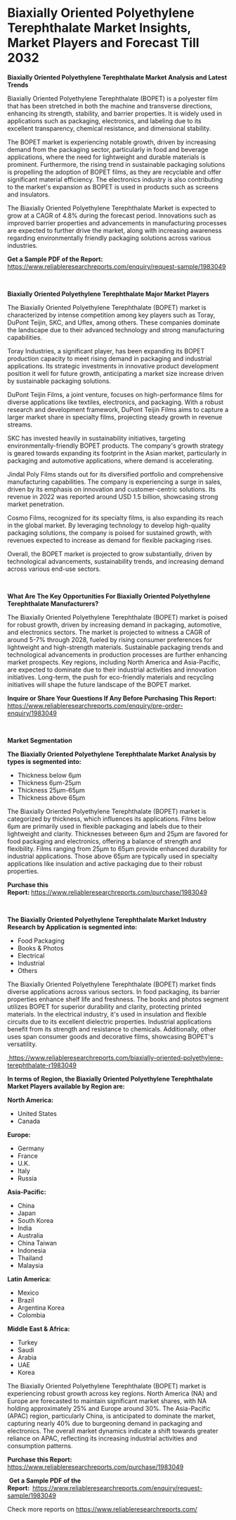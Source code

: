 <p><h1>Biaxially Oriented Polyethylene Terephthalate Market Insights, Market Players and Forecast Till 2032</h1></p><p><strong>Biaxially Oriented Polyethylene Terephthalate Market Analysis and Latest Trends</strong></p>
<p><p>Biaxially Oriented Polyethylene Terephthalate (BOPET) is a polyester film that has been stretched in both the machine and transverse directions, enhancing its strength, stability, and barrier properties. It is widely used in applications such as packaging, electronics, and labeling due to its excellent transparency, chemical resistance, and dimensional stability.</p><p>The BOPET market is experiencing notable growth, driven by increasing demand from the packaging sector, particularly in food and beverage applications, where the need for lightweight and durable materials is prominent. Furthermore, the rising trend in sustainable packaging solutions is propelling the adoption of BOPET films, as they are recyclable and offer significant material efficiency. The electronics industry is also contributing to the market's expansion as BOPET is used in products such as screens and insulators.</p><p>The Biaxially Oriented Polyethylene Terephthalate Market is expected to grow at a CAGR of 4.8% during the forecast period. Innovations such as improved barrier properties and advancements in manufacturing processes are expected to further drive the market, along with increasing awareness regarding environmentally friendly packaging solutions across various industries.</p></p>
<p><strong>Get a Sample PDF of the Report:&nbsp;</strong> <a href="https://www.reliableresearchreports.com/enquiry/request-sample/1983049?utm_campaign=3319&utm_medium=2&utm_source=Github&utm_content=ia&utm_term=01042025&utm_id=biaxially-oriented-polyethylene-terephthalate">https://www.reliableresearchreports.com/enquiry/request-sample/1983049</a></p>
<p>&nbsp;</p>
<p><strong>Biaxially Oriented Polyethylene Terephthalate Major Market Players</strong></p>
<p><p>The Biaxially Oriented Polyethylene Terephthalate (BOPET) market is characterized by intense competition among key players such as Toray, DuPont Teijin, SKC, and Uflex, among others. These companies dominate the landscape due to their advanced technology and strong manufacturing capabilities.</p><p>Toray Industries, a significant player, has been expanding its BOPET production capacity to meet rising demand in packaging and industrial applications. Its strategic investments in innovative product development position it well for future growth, anticipating a market size increase driven by sustainable packaging solutions.</p><p>DuPont Teijin Films, a joint venture, focuses on high-performance films for diverse applications like textiles, electronics, and packaging. With a robust research and development framework, DuPont Teijin Films aims to capture a larger market share in specialty films, projecting steady growth in revenue streams.</p><p>SKC has invested heavily in sustainability initiatives, targeting environmentally-friendly BOPET products. The company's growth strategy is geared towards expanding its footprint in the Asian market, particularly in packaging and automotive applications, where demand is accelerating. </p><p>Jindal Poly Films stands out for its diversified portfolio and comprehensive manufacturing capabilities. The company is experiencing a surge in sales, driven by its emphasis on innovation and customer-centric solutions. Its revenue in 2022 was reported around USD 1.5 billion, showcasing strong market penetration.</p><p>Cosmo Films, recognized for its specialty films, is also expanding its reach in the global market. By leveraging technology to develop high-quality packaging solutions, the company is poised for sustained growth, with revenues expected to increase as demand for flexible packaging rises.</p><p>Overall, the BOPET market is projected to grow substantially, driven by technological advancements, sustainability trends, and increasing demand across various end-use sectors.</p></p>
<p>&nbsp;</p>
<p><strong>What Are The Key Opportunities For Biaxially Oriented Polyethylene Terephthalate Manufacturers?</strong></p>
<p><p>The Biaxially Oriented Polyethylene Terephthalate (BOPET) market is poised for robust growth, driven by increasing demand in packaging, automotive, and electronics sectors. The market is projected to witness a CAGR of around 5-7% through 2028, fueled by rising consumer preferences for lightweight and high-strength materials. Sustainable packaging trends and technological advancements in production processes are further enhancing market prospects. Key regions, including North America and Asia-Pacific, are expected to dominate due to their industrial activities and innovation initiatives. Long-term, the push for eco-friendly materials and recycling initiatives will shape the future landscape of the BOPET market.</p></p>
<p><strong>Inquire or Share Your Questions If Any Before Purchasing This Report:</strong> <a href="https://www.reliableresearchreports.com/enquiry/pre-order-enquiry/1983049?utm_campaign=3319&utm_medium=2&utm_source=Github&utm_content=ia&utm_term=01042025&utm_id=biaxially-oriented-polyethylene-terephthalate">https://www.reliableresearchreports.com/enquiry/pre-order-enquiry/1983049</a></p>
<p>&nbsp;</p>
<p><strong>Market Segmentation</strong></p>
<p><strong>The Biaxially Oriented Polyethylene Terephthalate Market Analysis by types is segmented into:</strong></p>
<p><ul><li>Thickness below 6μm</li><li>Thickness 6μm-25μm</li><li>Thickness 25μm-65μm</li><li>Thickness above 65μm</li></ul></p>
<p><p>The Biaxially Oriented Polyethylene Terephthalate (BOPET) market is categorized by thickness, which influences its applications. Films below 6μm are primarily used in flexible packaging and labels due to their lightweight and clarity. Thicknesses between 6μm and 25μm are favored for food packaging and electronics, offering a balance of strength and flexibility. Films ranging from 25μm to 65μm provide enhanced durability for industrial applications. Those above 65μm are typically used in specialty applications like insulation and active packaging due to their robust properties.</p></p>
<p><strong>Purchase this Report:&nbsp;</strong><a href="https://www.reliableresearchreports.com/purchase/1983049?utm_campaign=3319&utm_medium=2&utm_source=Github&utm_content=ia&utm_term=01042025&utm_id=biaxially-oriented-polyethylene-terephthalate">https://www.reliableresearchreports.com/purchase/1983049</a></p>
<p>&nbsp;</p>
<p><strong>The Biaxially Oriented Polyethylene Terephthalate Market Industry Research by Application is segmented into:</strong></p>
<p><ul><li>Food Packaging</li><li>Books & Photos</li><li>Electrical</li><li>Industrial</li><li>Others</li></ul></p>
<p><p>The Biaxially Oriented Polyethylene Terephthalate (BOPET) market finds diverse applications across various sectors. In food packaging, its barrier properties enhance shelf life and freshness. The books and photos segment utilizes BOPET for superior durability and clarity, protecting printed materials. In the electrical industry, it's used in insulation and flexible circuits due to its excellent dielectric properties. Industrial applications benefit from its strength and resistance to chemicals. Additionally, other uses span consumer goods and decorative films, showcasing BOPET's versatility.</p></p>
<p><a href="https://www.reliableresearchreports.com/biaxially-oriented-polyethylene-terephthalate-r1983049?utm_campaign=3319&utm_medium=2&utm_source=Github&utm_content=ia&utm_term=01042025&utm_id=biaxially-oriented-polyethylene-terephthalate">&nbsp;https://www.reliableresearchreports.com/biaxially-oriented-polyethylene-terephthalate-r1983049</a></p>
<p><strong>In terms of Region, the Biaxially Oriented Polyethylene Terephthalate Market Players available by Region are:</strong></p>
<p>
    <p> <strong> North America: </strong>
        <ul>
            <li>United States</li>
            <li>Canada</li>
        </ul>
        </p> 
    <p> <strong> Europe: </strong>
        <ul>
            <li>Germany</li>
            <li>France</li>
            <li>U.K.</li>
            <li>Italy</li>
            <li>Russia</li>
        </ul>
        </p> 
    <p> <strong> Asia-Pacific: </strong>
        <ul>
            <li>China</li>
            <li>Japan</li>
            <li>South Korea</li>
            <li>India</li>
            <li>Australia</li>
            <li>China Taiwan</li>
            <li>Indonesia</li>
            <li>Thailand</li>
            <li>Malaysia</li>
        </ul>
        </p> 
    <p> <strong> Latin America: </strong>
        <ul>
            <li>Mexico</li>
            <li>Brazil</li>
            <li>Argentina Korea</li>
            <li>Colombia</li>
        </ul>
        </p> 
    <p> <strong> Middle East & Africa: </strong>
        <ul>
            <li>Turkey</li>
            <li>Saudi</li>
            <li>Arabia</li>
            <li>UAE</li>
            <li>Korea</li>
        </ul>
    </p>
    </p>
<p><p>The Biaxially Oriented Polyethylene Terephthalate (BOPET) market is experiencing robust growth across key regions. North America (NA) and Europe are forecasted to maintain significant market shares, with NA holding approximately 25% and Europe around 30%. The Asia-Pacific (APAC) region, particularly China, is anticipated to dominate the market, capturing nearly 40% due to burgeoning demand in packaging and electronics. The overall market dynamics indicate a shift towards greater reliance on APAC, reflecting its increasing industrial activities and consumption patterns.</p></p>
<p><strong>Purchase this Report: </strong><a href="https://www.reliableresearchreports.com/purchase/1983049?utm_campaign=3319&utm_medium=2&utm_source=Github&utm_content=ia&utm_term=01042025&utm_id=biaxially-oriented-polyethylene-terephthalate">https://www.reliableresearchreports.com/purchase/1983049</a></p>
<p>&nbsp;<strong>Get a Sample PDF of the Report:&nbsp;&nbsp;</strong><a href="https://www.reliableresearchreports.com/enquiry/request-sample/1983049?utm_campaign=3319&utm_medium=2&utm_source=Github&utm_content=ia&utm_term=01042025&utm_id=biaxially-oriented-polyethylene-terephthalate">https://www.reliableresearchreports.com/enquiry/request-sample/1983049</a></p>
<p><strong></strong></p>
<p>Check more reports on <a href="https://www.reliableresearchreports.com/?utm_campaign=3319&utm_medium=2&utm_source=Github&utm_content=ia&utm_term=01042025&utm_id=biaxially-oriented-polyethylene-terephthalate">https://www.reliableresearchreports.com/</a></p>
